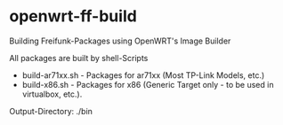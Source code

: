 # openwrt-ff-build
Building Freifunk-Packages using OpenWRT's Image Builder

All packages are built by shell-Scripts

* build-ar71xx.sh - Packages for ar71xx (Most TP-Link Models, etc.)
* build-x86.sh - Packages for x86 (Generic Target only - to be used in virtualbox, etc.).

Output-Directory: ./bin


